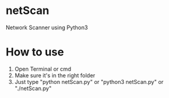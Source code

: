 # netScan
Network Scanner using Python3 

# How to use
1. Open Terminal or cmd 
2. Make sure it's in the right folder
3. Just type "python netScan.py" or "python3 netScan.py" or "./netScan.py"
